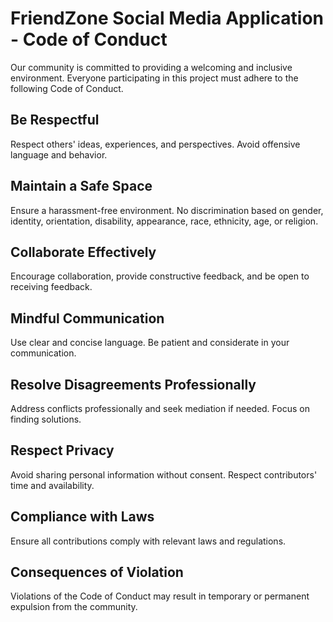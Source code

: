 # FriendZone Social Media Application - Code of Conduct

Our community is committed to providing a welcoming and inclusive environment. Everyone participating in this project must adhere to the following Code of Conduct.

## Be Respectful
Respect others' ideas, experiences, and perspectives. Avoid offensive language and behavior.

## Maintain a Safe Space
Ensure a harassment-free environment. No discrimination based on gender, identity, orientation, disability, appearance, race, ethnicity, age, or religion.

## Collaborate Effectively
Encourage collaboration, provide constructive feedback, and be open to receiving feedback.

## Mindful Communication
Use clear and concise language. Be patient and considerate in your communication.

## Resolve Disagreements Professionally
Address conflicts professionally and seek mediation if needed. Focus on finding solutions.

## Respect Privacy
Avoid sharing personal information without consent. Respect contributors' time and availability.

## Compliance with Laws
Ensure all contributions comply with relevant laws and regulations.

## Consequences of Violation
Violations of the Code of Conduct may result in temporary or permanent expulsion from the community.

